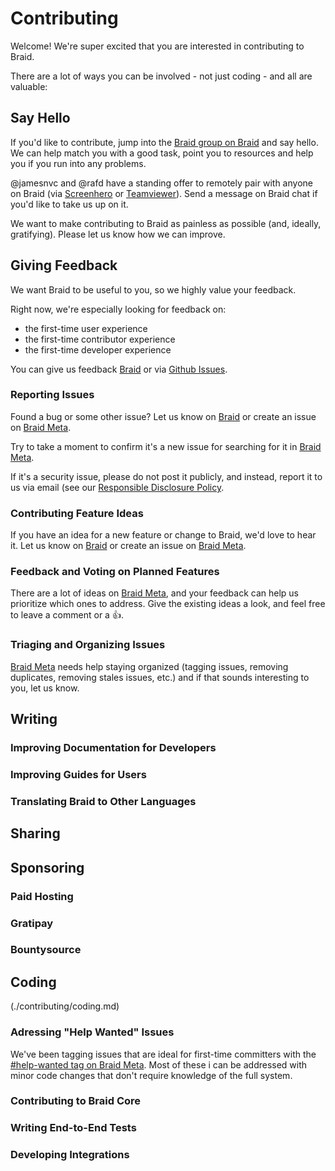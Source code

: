 # Contributing

Welcome! We're super excited that you are interested in contributing to Braid.

There are a lot of ways you can be involved - not just coding - and all are valuable:


## Say Hello

If you'd like to contribute, jump into the [Braid group on Braid](http://braid.chat/group/braid) and say hello. We can help match you with a good task, point you to resources and help you if you run into any problems.

@jamesnvc and @rafd have a standing offer to remotely pair with anyone on Braid (via [Screenhero](https://screenhero.com/) or [Teamviewer](https://www.teamviewer.com/)). Send a message on Braid chat if you'd like to take us up on it.

We want to make contributing to Braid as painless as possible (and, ideally, gratifying). Please let us know how we can improve.


## Giving Feedback

We want Braid to be useful to you, so we highly value your feedback.

Right now, we're especially looking for feedback on:

  - the first-time user experience
  - the first-time contributor experience
  - the first-time developer experience

You can give us feedback [Braid](http://braid.chat/group/braid) or via [Github Issues](https://github.com/braidchat/meta/issues).


### Reporting Issues

Found a bug or some other issue? Let us know on [Braid](http://braid.chat/group/braid) or create an issue on [Braid Meta](https://github.com/braidchat/meta/issues).

Try to take a moment to confirm it's a new issue for searching for it in [Braid Meta](https://github.com/braidchat/meta/issues).

If it's a security issue, please do not post it publicly, and instead, report it to us via email (see our [Responsible Disclosure Policy](./responsible-disclosure-policy.md).


### Contributing Feature Ideas

If you have an idea for a new feature or change to Braid, we'd love to hear it. Let us know on [Braid](http://braid.chat/group/braid) or create an issue on [Braid Meta](https://github.com/braidchat/meta/issues).


### Feedback and Voting on Planned Features

There are a lot of ideas on [Braid Meta](https://github.com/braidchat/meta/issues), and your feedback can help us prioritize which ones to address. Give the existing ideas a look, and feel free to leave a comment or a :+1:.


### Triaging and Organizing Issues

[Braid Meta](https://github.com/braidchat/meta/issues) needs help staying organized (tagging issues, removing duplicates, removing stales issues, etc.) and if that sounds interesting to you, let us know.


## Writing

### Improving Documentation for Developers

### Improving Guides for Users

### Translating Braid to Other Languages


## Sharing


## Sponsoring

### Paid Hosting

### Gratipay

### Bountysource



## Coding

(./contributing/coding.md)


### Adressing "Help Wanted" Issues

We've been tagging issues that are ideal for first-time committers with the [#help-wanted tag on Braid Meta](https://github.com/braidchat/meta/issues?q=is%3Aissue+is%3Aopen+label%3Ahelp-wanted). Most of these i can be addressed with minor code changes that don't require knowledge of the full system.


### Contributing to Braid Core


### Writing End-to-End Tests


### Developing Integrations



